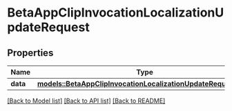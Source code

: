 # BetaAppClipInvocationLocalizationUpdateRequest

## Properties

Name | Type | Description | Notes
------------ | ------------- | ------------- | -------------
**data** | [**models::BetaAppClipInvocationLocalizationUpdateRequestData**](BetaAppClipInvocationLocalizationUpdateRequest_data.md) |  | 

[[Back to Model list]](../README.md#documentation-for-models) [[Back to API list]](../README.md#documentation-for-api-endpoints) [[Back to README]](../README.md)


